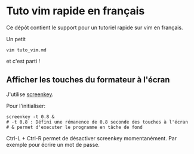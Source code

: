 # Tuto vim rapide en français

Ce dépôt contient le support pour un tutoriel rapide sur vim en français.

Un petit 

```
vim tuto_vim.md
```

et c'est parti !

## Afficher les touches du formateur à l'écran

J'utilise [screenkey](https://gitlab.com/screenkey/screenkey).

Pour l'initialiser: 

```
screenkey -t 0.8 &
# -t 0.8 : Défini une rémanence de 0.8 seconde des touches à l'écran
# & permet d'executer le programme en tâche de fond
```
Ctrl-L + Ctrl-R permet de désactiver screenkey momentanément. 
Par exemple pour écrire un mot de passe.

